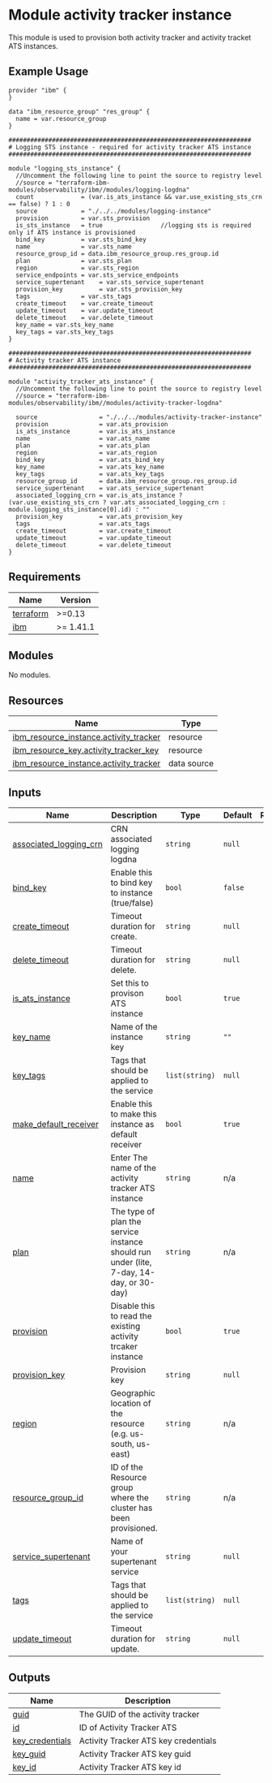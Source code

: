 # Module activity tracker instance

This module is used to provision both activity tracker and activity tracket ATS instances.

## Example Usage
```
provider "ibm" {
}

data "ibm_resource_group" "res_group" {
  name = var.resource_group
}

###################################################################
# Logging STS instance - required for activity tracker ATS instance
###################################################################

module "logging_sts_instance" {
  //Uncomment the following line to point the source to registry level
  //source = "terraform-ibm-modules/observability/ibm//modules/logging-logdna"
  count             = (var.is_ats_instance && var.use_existing_sts_crn == false) ? 1 : 0
  source            = "./../../modules/logging-instance"
  provision         = var.sts_provision
  is_sts_instance   = true                //logging sts is required only if ATS instance is provisioned
  bind_key          = var.sts_bind_key
  name              = var.sts_name
  resource_group_id = data.ibm_resource_group.res_group.id
  plan              = var.sts_plan
  region            = var.sts_region
  service_endpoints = var.sts_service_endpoints
  service_supertenant    = var.sts_service_supertenant
  provision_key          = var.sts_provision_key
  tags              = var.sts_tags
  create_timeout    = var.create_timeout
  update_timeout    = var.update_timeout
  delete_timeout    = var.delete_timeout
  key_name = var.sts_key_name
  key_tags = var.sts_key_tags
}

###################################################################
# Activity tracker ATS instance
###################################################################

module "activity_tracker_ats_instance" {
  //Uncomment the following line to point the source to registry level
  //source = "terraform-ibm-modules/observability/ibm//modules/activity-tracker-logdna"

  source                 = "./../../modules/activity-tracker-instance"
  provision              = var.ats_provision
  is_ats_instance        = var.is_ats_instance
  name                   = var.ats_name
  plan                   = var.ats_plan
  region                 = var.ats_region
  bind_key               = var.ats_bind_key
  key_name               = var.ats_key_name
  key_tags               = var.ats_key_tags
  resource_group_id      = data.ibm_resource_group.res_group.id
  service_supertenant    = var.ats_service_supertenant
  associated_logging_crn = var.is_ats_instance ? (var.use_existing_sts_crn ? var.ats_associated_logging_crn : module.logging_sts_instance[0].id) : ""
  provision_key          = var.ats_provision_key
  tags                   = var.ats_tags
  create_timeout         = var.create_timeout
  update_timeout         = var.update_timeout
  delete_timeout         = var.delete_timeout
}

```

<!-- BEGINNING OF PRE-COMMIT-TERRAFORM DOCS HOOK -->
## Requirements

| Name | Version |
|------|---------|
| <a name="requirement_terraform"></a> [terraform](#requirement\_terraform) | >=0.13 |
| <a name="requirement_ibm"></a> [ibm](#requirement\_ibm) | >= 1.41.1 |

## Modules

No modules.

## Resources

| Name | Type |
|------|------|
| [ibm_resource_instance.activity_tracker](https://registry.terraform.io/providers/IBM-Cloud/ibm/latest/docs/resources/resource_instance) | resource |
| [ibm_resource_key.activity_tracker_key](https://registry.terraform.io/providers/IBM-Cloud/ibm/latest/docs/resources/resource_key) | resource |
| [ibm_resource_instance.activity_tracker](https://registry.terraform.io/providers/IBM-Cloud/ibm/latest/docs/data-sources/resource_instance) | data source |

## Inputs

| Name | Description | Type | Default | Required |
|------|-------------|------|---------|:--------:|
| <a name="input_associated_logging_crn"></a> [associated\_logging\_crn](#input\_associated\_logging\_crn) | CRN associated logging logdna | `string` | `null` | no |
| <a name="input_bind_key"></a> [bind\_key](#input\_bind\_key) | Enable this to bind key to instance (true/false) | `bool` | `false` | no |
| <a name="input_create_timeout"></a> [create\_timeout](#input\_create\_timeout) | Timeout duration for create. | `string` | `null` | no |
| <a name="input_delete_timeout"></a> [delete\_timeout](#input\_delete\_timeout) | Timeout duration for delete. | `string` | `null` | no |
| <a name="input_is_ats_instance"></a> [is\_ats\_instance](#input\_is\_ats\_instance) | Set this to provison ATS instance | `bool` | `true` | no |
| <a name="input_key_name"></a> [key\_name](#input\_key\_name) | Name of the instance key | `string` | `""` | no |
| <a name="input_key_tags"></a> [key\_tags](#input\_key\_tags) | Tags that should be applied to the service | `list(string)` | `null` | no |
| <a name="input_make_default_receiver"></a> [make\_default\_receiver](#input\_make\_default\_receiver) | Enable this to make this instance as default receiver | `bool` | `true` | no |
| <a name="input_name"></a> [name](#input\_name) | Enter The name of the activity tracker ATS instance | `string` | n/a | yes |
| <a name="input_plan"></a> [plan](#input\_plan) | The type of plan the service instance should run under (lite, 7-day, 14-day, or 30-day) | `string` | n/a | yes |
| <a name="input_provision"></a> [provision](#input\_provision) | Disable this to read the existing activity trcaker instance | `bool` | `true` | no |
| <a name="input_provision_key"></a> [provision\_key](#input\_provision\_key) | Provision key | `string` | `null` | no |
| <a name="input_region"></a> [region](#input\_region) | Geographic location of the resource (e.g. us-south, us-east) | `string` | n/a | yes |
| <a name="input_resource_group_id"></a> [resource\_group\_id](#input\_resource\_group\_id) | ID of the Resource group where the cluster has been provisioned. | `string` | n/a | yes |
| <a name="input_service_supertenant"></a> [service\_supertenant](#input\_service\_supertenant) | Name of your supertenant service | `string` | `null` | no |
| <a name="input_tags"></a> [tags](#input\_tags) | Tags that should be applied to the service | `list(string)` | `null` | no |
| <a name="input_update_timeout"></a> [update\_timeout](#input\_update\_timeout) | Timeout duration for update. | `string` | `null` | no |

## Outputs

| Name | Description |
|------|-------------|
| <a name="output_guid"></a> [guid](#output\_guid) | The GUID of the activity tracker |
| <a name="output_id"></a> [id](#output\_id) | ID of Activity Tracker ATS |
| <a name="output_key_credentials"></a> [key\_credentials](#output\_key\_credentials) | Activity Tracker ATS key credentials |
| <a name="output_key_guid"></a> [key\_guid](#output\_key\_guid) | Activity Tracker ATS key guid |
| <a name="output_key_id"></a> [key\_id](#output\_key\_id) | Activity Tracker ATS key id |
<!-- END OF PRE-COMMIT-TERRAFORM DOCS HOOK -->
